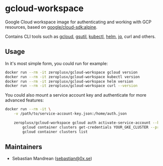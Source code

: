 gcloud-workspace
================
Google Cloud workspace image for authenticating and working with GCP resources, based on [google/cloud-sdk:alpine](https://hub.docker.com/r/google/cloud-sdk/).

Contains CLI tools such as [gcloud](https://cloud.google.com/sdk/gcloud/), [gsutil](https://cloud.google.com/storage/docs/gsutil), [kubectl](https://kubernetes.io/docs/user-guide/kubectl-overview/), [helm](https://helm.sh/), [jq](https://stedolan.github.io/jq/), curl and others.

Usage
-----
In it's most simple form, you could run for example:

```sh
docker run --rm -it zeroplusx/gcloud-workspace gcloud version
docker run --rm -it zeroplusx/gcloud-workspace kubectl version
docker run --rm -it zeroplusx/gcloud-workspace helm version
docker run --rm -it zeroplusx/gcloud-workspace curl --version
```

You could also mount a service account key and authenticate for more advanced features:

```sh
docker run --rm -it \
	-v /path/to/service-account-key.json:/home/auth.json
	
	zeroplusx/gcloud-workspace gcloud auth activate-service-account --key-file /home/auth.json && \
		gcloud container clusters get-credentials YOUR_GKE_CLUSTER --project YOUR_GCP_PROJECT && \
		gcloud container clusters list
```

Maintainers
-----------
* Sebastian Mandrean (<sebastian@0x.se>)
